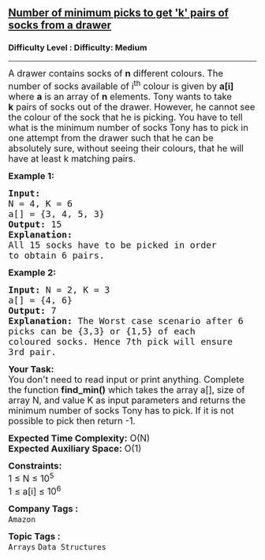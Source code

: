 <h2><a href="https://www.geeksforgeeks.org/problems/number-of-minimum-picks-to-get-k-pairs-of-socks-from-a-drawer--141631/1?page=2&difficulty=Medium&status=unsolved,attempted&sortBy=accuracy">Number of minimum picks to get 'k' pairs of socks from a drawer</a></h2><h3>Difficulty Level : Difficulty: Medium</h3><hr><div class="problems_problem_content__Xm_eO"><p><span style="font-size:18px">A drawer contains socks of <strong>n</strong>&nbsp;different colours. The number of socks available of i<sup>th</sup>&nbsp;colour is given by <strong>a[i]</strong> where <strong>a</strong>&nbsp;is an array of <strong>n</strong> elements. Tony wants to take <strong>k</strong>&nbsp;pairs of socks out of the drawer. However, he&nbsp;cannot see the colour of the sock that he is picking. You have to tell what is the minimum number of socks Tony has to pick in one attempt from the drawer such that&nbsp;he can be absolutely sure, without seeing their colours,&nbsp;that he will have at least k matching pairs.</span></p>

<p><span style="font-size:18px"><strong>Example 1:</strong></span></p>

<pre><span style="font-size:18px"><strong>Input:
</strong>N = 4, K = 6
a[] = {3, 4, 5, 3}</span>
<span style="font-size:18px"><strong>Output:</strong> 15</span>
<span style="font-size:18px"><strong>Explanation:</strong> 
All 15 socks have to be picked in order
to obtain 6 pairs.</span></pre>

<p><span style="font-size:18px"><strong>Example 2:</strong></span></p>

<pre><span style="font-size:18px"><strong>Input: </strong>N = 2, K = 3
a[] = {4, 6}</span>
<span style="font-size:18px"><strong>Output:</strong> 7</span>
<span style="font-size:18px"><strong>Explanation:</strong> The Worst case scenario after 6
picks can be {3,3} or {1,5} of each
coloured socks. Hence 7th pick will ensure
3rd pair. </span></pre>

<p><span style="font-size:18px"><strong>Your Task: </strong>&nbsp;<br>
You don't need to read input or print anything. Complete the function <strong>find_min()</strong> which takes the array a[], size of array N, and value K as input parameters and returns the minimum number of&nbsp;socks Tony has to pick. If it is not possible to pick then return&nbsp;-1. </span></p>

<p><span style="font-size:18px"><strong>Expected Time Complexity:</strong> O(N)<br>
<strong>Expected Auxiliary Space:</strong> O(1)</span></p>

<p><span style="font-size:18px"><strong>Constraints:</strong><br>
1 ≤ N ≤ 10<sup>5</sup>&nbsp;<br>
1 ≤ a[i] ≤ 10<sup>6</sup></span></p>
</div><p><span style=font-size:18px><strong>Company Tags : </strong><br><code>Amazon</code>&nbsp;<br><p><span style=font-size:18px><strong>Topic Tags : </strong><br><code>Arrays</code>&nbsp;<code>Data Structures</code>&nbsp;